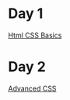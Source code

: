 # Day 1
[Html CSS Basics](https://www.canva.com/design/DAGyQEP1W5s/kXlhnd7UYyZSm53OmY-QhQ/edit?utm_content=DAGyQEP1W5s&utm_campaign=designshare&utm_medium=link2&utm_source=sharebutton)

# Day 2
[Advanced CSS](https://docs.google.com/presentation/d/1kWdNJej7asP9xdimyW5drw_54Zq6WkQuA2ko7JMFwS8/edit?usp=sharing)
